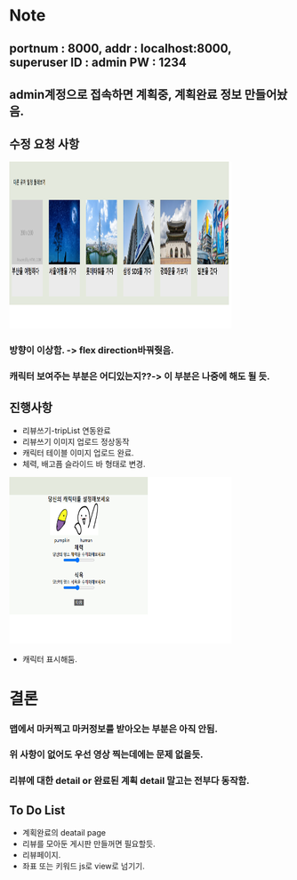 # Note     
## portnum : 8000, addr : localhost:8000, superuser ID : admin PW : 1234     
## admin계정으로 접속하면 계획중, 계획완료 정보 만들어놨음.    
## 수정 요청 사항

<img src='fiximg/flex_dir.png' width='400px' height='300px'/>


### 방향이 이상함. -> flex direction바꿔줫음.     
### 캐릭터 보여주는 부분은 어디있는지??-> 이 부분은 나중에 해도 될 듯. 
## 진행사항
* 리뷰쓰기-tripList 연동완료             
* 리뷰쓰기 이미지 업로드 정상동작                  
* 캐릭터 테이블 이미지 업로드 완료.                 
* 체력, 배고픔 슬라이드 바 형태로 변경.            

<img src='fiximg/added_chr.png' width='400px' height='300px'/>          

* 캐릭터 표시해둠.       

# 결론            
### 맵에서 마커찍고 마커정보를 받아오는 부분은 아직 안됨.          
### 위 사항이 없어도 우선 영상 찍는데에는 문제 없을듯.      
### 리뷰에 대한 detail or 완료된 계획 detail 말고는 전부다 동작함.


## To Do List    
* 계획완료의 deatail page       
* 리뷰를 모아둔 게시판 만들꺼면 필요할듯.           
* 리뷰페이지.           
* 좌표 또는 키워드 js로 view로 넘기기.        

